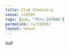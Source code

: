 ```yaml
---
title: Club Chemistry
venue: v19395
tags: [pub, "fhrs:247666"]
permalink: /v/19395/
layout: venue
---
```

null
